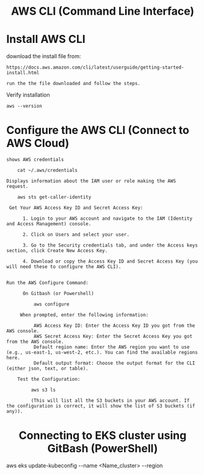 <div align="center">

# **AWS CLI (Command Line Interface)**

</div>

# Install AWS CLI

download the install file from:

    https://docs.aws.amazon.com/cli/latest/userguide/getting-started-install.html

    run the the file downloaded and follow the steps.

Verify  installation

    aws --version

# Configure the AWS CLI (Connect to AWS Cloud)


    shows AWS credentials
    
        cat ~/.aws/credentials
    
    Displays information about the IAM user or role making the AWS request.
    
        aws sts get-caller-identity
    
     Get Your AWS Access Key ID and Secret Access Key:

          1. Login to your AWS account and navigate to the IAM (Identity and Access Management) console.
    
          2. Click on Users and select your user.

          3. Go to the Security credentials tab, and under the Access keys section, click Create New Access Key.

          4. Download or copy the Access Key ID and Secret Access Key (you will need these to configure the AWS CLI).
      
        
    Run the AWS Configure Command:

          On Gitbash (or Powershell)

              aws configure
        
         When prompted, enter the following information:

              AWS Access Key ID: Enter the Access Key ID you got from the AWS console.
              AWS Secret Access Key: Enter the Secret Access Key you got from the AWS console.
              Default region name: Enter the AWS region you want to use (e.g., us-east-1, us-west-2, etc.). You can find the available regions here.
              Default output format: Choose the output format for the CLI (either json, text, or table).

        Test the Configuration:

             aws s3 ls

             (This will list all the S3 buckets in your AWS account. If the configuration is correct, it will show the list of S3 buckets (if any)).

<div align="center">

# **Connecting to EKS cluster using GitBash (PowerShell)**

</div>

aws eks update-kubeconfig --name <Name_cluster> --region <region>

        
                  
